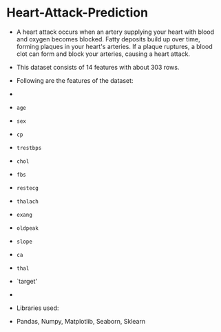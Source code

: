 # Heart-Attack-Prediction

+ A heart attack occurs when an artery supplying your heart with blood and oxygen becomes blocked. Fatty deposits build up over time, forming plaques in your heart's arteries. 
  If a plaque ruptures, a blood clot can form and block your arteries, causing a heart attack.

+ This dataset consists of 14 features with about 303 rows.

+ Following are the features of the dataset:
+
+ `age`
+ `sex`
+ `cp`
+ `trestbps`
+ `chol`
+ `fbs`
+ `restecg`
+ `thalach`
+ `exang`
+ `oldpeak`
+ `slope`
+ `ca`
+ `thal`
+ `target'
+
+ Libraries used:
+ Pandas, Numpy, Matplotlib, Seaborn, Sklearn



